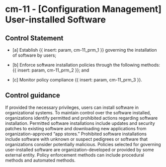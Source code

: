 # cm-11 - \[Configuration Management\] User-installed Software

## Control Statement

- \[a\] Establish {{ insert: param, cm-11_prm_1 }} governing the installation of software by users;

- \[b\] Enforce software installation policies through the following methods: {{ insert: param, cm-11_prm_2 }}; and

- \[c\] Monitor policy compliance {{ insert: param, cm-11_prm_3 }}.

## Control guidance

If provided the necessary privileges, users can install software in organizational systems. To maintain control over the software installed, organizations identify permitted and prohibited actions regarding software installation. Permitted software installations include updates and security patches to existing software and downloading new applications from organization-approved “app stores.” Prohibited software installations include software with unknown or suspect pedigrees or software that organizations consider potentially malicious. Policies selected for governing user-installed software are organization-developed or provided by some external entity. Policy enforcement methods can include procedural methods and automated methods.
